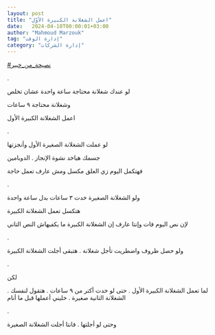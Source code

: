 ```yaml
---
layout: post
title: "اعمل الشغلانة الكبيرة الأوّل"
date:   2024-04-10T00:00:01+03:00
author: "Mahmoud Marzouk"
tag: "إدارة الوقت"
category: "إدارة الشركات"
---
```



[<u>\#نصيحة\_من\_خبير</u>](https://www.facebook.com/hashtag/%D9%86%D8%B5%D9%8A%D8%AD%D8%A9_%D9%85%D9%86_%D8%AE%D8%A8%D9%8A%D8%B1?__eep__=6&__cft__%5b0%5d=AZWtB9n_dSufuowrThzAcNw3zgGcqOF_Uqp1VabciB8Febc43qYz4zYvzRPAKO_3o98n0NTkKwlAbb9O46OHabw9no2hHFmQTvyVgYo5Blqg-p9yrWoiukl1MyWkUQj3B184MOVtYxx3MIQpovhdxmtlKxGEqYGO4hAuUPT5D0ftmA&__tn__=*NK-R)

.

لو عندك شغلانة محتاجة ساعة واحدة عشان تخلص

وشغلانة محتاجة ٩ ساعات

اعمل الشغلانة الكبيرة الأول

.

لو عملت الشغلانة الصغيرة الأول وأنجزتها

جسمك هياخد نشوة الإنجاز . الدوبامين

فهتكمل اليوم زي العلق مكسل ومش عارف تعمل حاجة

.

ولو الشغلانة الصغيرة خدت ٣ ساعات بدل ساعة واحدة

هتكسل تعمل الشغلانة الكبيرة

لإن نص اليوم فات وإنتا عارف إن الشغلانة الكبيرة ما
يكفيهاش النص التاني

.

ولو حصل ظروف واضطريت تأجل شغلانة . هتبقى أجلت الشغلانة
الكبيرة

.

لكن

لما تعمل الشغلانة الكبيرة الأول . حتى لو خدت أكتر من ٩
ساعات . هتقول لنفسك . الشغلانة التانية صغيرة . خليني أعملها قبل ما
أنام

.

وحتى لو أجلتها . فانتا أجلت الشغلانة الصغيرة
